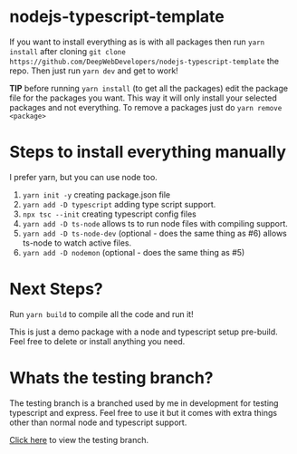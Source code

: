 # nodejs-typescript-template

If you want to install everything as is with all packages then run `yarn install` after cloning `git clone https://github.com/DeepWebDevelopers/nodejs-typescript-template` the repo. Then just run `yarn dev` and get to work!

**TIP**
before running `yarn install` (to get all the packages) edit the package file for the packages you want. This way it will only install your selected packages and not everything. To remove a packages just do `yarn remove <package>`

# Steps to install everything manually

I prefer yarn, but you can use node too.

1. `yarn init -y` creating package.json file
2. `yarn add -D typescript` adding type script support.
3. `npx tsc --init` creating typescript config files
4. `yarn add -D ts-node` allows ts to run node files with compiling support.
5. `yarn add -D ts-node-dev` (optional - does the same thing as #6) allows ts-node to watch active files.
6. `yarn add -D nodemon` (optional - does the same thing as #5)

# Next Steps?

Run `yarn build` to compile all the code and run it!

This is just a demo package with a node and typescript setup pre-build. Feel free to delete or install anything you need.

# Whats the testing branch?

The testing branch is a branched used by me in development for testing typescript and express. Feel free to use it but it comes with extra things other than normal node and typescript support.

[Click here](https://github.com/DeepWebDevelopers/nodejs-typescript-template/tree/testing) to view the testing branch.
